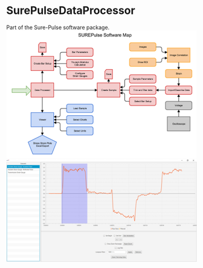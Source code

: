 # SurePulseDataProcessor
Part of the Sure-Pulse software package.
![Flowchart](SUREPulseSoftwareFlowChart.png)
![Screenshot](Screenshot.png)
